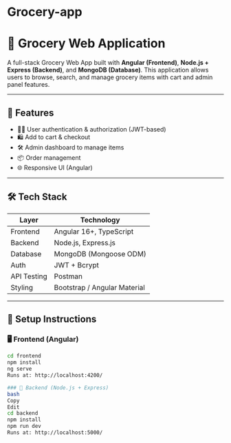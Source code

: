 # Grocery-app
# 🛒 Grocery Web Application

A full-stack Grocery Web App built with **Angular (Frontend)**, **Node.js + Express (Backend)**, and **MongoDB (Database)**. This application allows users to browse, search, and manage grocery items with cart and admin panel features.

---

## 📌 Features

- 🧑‍💼 User authentication & authorization (JWT-based)
- 🛍️ Add to cart & checkout
- 🛠️ Admin dashboard to manage items
- 📦 Order management
- 🌐 Responsive UI (Angular)

---

## 🛠️ Tech Stack

| Layer         | Technology                |
|---------------|---------------------------|
| Frontend      | Angular 16+, TypeScript   |
| Backend       | Node.js, Express.js       |
| Database      | MongoDB (Mongoose ODM)    |
| Auth          | JWT + Bcrypt              |
| API Testing   | Postman                   |
| Styling       | Bootstrap / Angular Material |

---

## 🚀 Setup Instructions

### 🖥️ Frontend (Angular)

```bash
cd frontend
npm install
ng serve
Runs at: http://localhost:4200/

### 🔧 Backend (Node.js + Express)
bash
Copy
Edit
cd backend
npm install
npm run dev
Runs at: http://localhost:5000/
